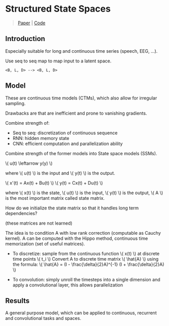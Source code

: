 
# Structured State Spaces

> [Paper]() | [Code]()

## Introduction

Especially suitable for long and continuous time series (speech, EEG, ...). 

Use seq to seq map to map input to a latent space.

```
<B, L, D> --> <B, L, D>
```

## Model

These are continuous time models (CTMs), which also allow for irregular sampling.

Drawbacks are that are inefficient and prone to vanishing gradients.

Combine strength of: 
- Seq to seq: discretization of continuous sequence
- RNN: hidden memory state
- CNN: efficient computation and parallelization ability

Combine strength of the former models into State space models (SSMs).

\\( u(t) \leftarrow y(y) \\)

where \\( u(t) \\) is the input and \\( y(t) \\) is the output.

\\( x'(t) = Ax(t) + Bu(t) \\)
\\( y(t) = Cx(t) + Du(t) \\)

where \\( x(t) \\) is the state, \\( u(t) \\) is the input, \\( y(t) \\) is the output, \\( A \\) is the most important matrix called state matrix. 

How do we initialize the state matrix so that it handles long term dependencies?

(these matrices are not learned)

The idea is to condition A with low rank correction (computable as Cauchy kernel). 
A can be computed with the Hippo method, continuous time memorization (set of useful matrices).

- To discretize: sample from the continuous function \\( x(t) \\) at discrete time points \\( t_i \\)
    Convert A to discrete time matrix \\( \hat{A} \\) using the formula: 
    \\( \hat{A} = (I - \frac{\delta}{2}A)^{-1} (I + \frac{\delta}{2}A) \\)

- To convolution: simply unroll the timesteps into a single dimension and apply a convolutional layer, this allows parallelization


## Results

A general purpose model, which can be applied to continuous, recurrent and convolutional tasks and spaces.